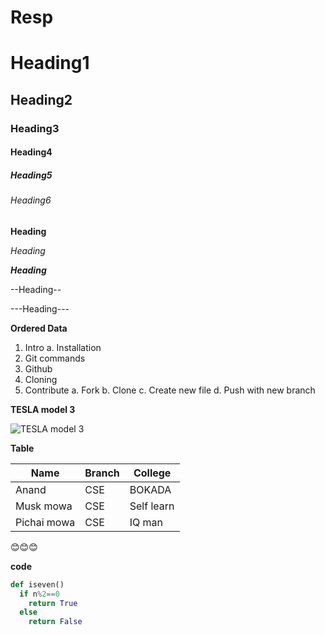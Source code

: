 # Resp

# Heading1

## Heading2

### Heading3

#### Heading4

##### Heading5

###### Heading6

**Heading**

*Heading*

***Heading***

--Heading--

---Heading---

**Ordered Data**
1.  Intro 
     a.  Installation
2.  Git commands
3.  Github
4.  Cloning
5.  Contribute
    a. Fork
    b.  Clone
    c.  Create new file
    d.  Push with new branch
 
 **TESLA model 3**
 
 
 ![TESLA model 3](https://upload.wikimedia.org/wikipedia/commons/thumb/1/14/2018_Tesla_Model_S_75D.jpg/1024px-2018_Tesla_Model_S_75D.jpg)
 
 **Table**
 
 |Name|Branch|College|
 |----|------|-------|
 |Anand|CSE|BOKADA|
 |Musk mowa|CSE|Self learn|
 |Pichai mowa|CSE|IQ man|
 
 
 😊😊😊
 
 **code**
 ```python
 def iseven()
   if n%2==0
     return True
   else 
     return False 
     
     
  
  
 
